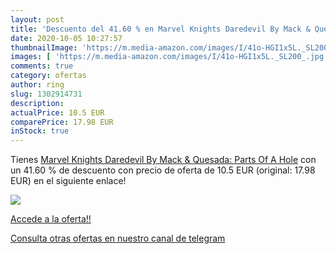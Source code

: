 ```yaml
---
layout: post
title: 'Descuento del 41.60 % en Marvel Knights Daredevil By Mack & Quesa'
date: 2020-10-05 10:27:57
thumbnailImage: 'https://m.media-amazon.com/images/I/41o-HGI1x5L._SL200_.jpg'
images: [ 'https://m.media-amazon.com/images/I/41o-HGI1x5L._SL200_.jpg' ]
comments: true
category: ofertas
author: ring
slug: 1302914731
description:
actualPrice: 10.5 EUR
comparePrice: 17.98 EUR
inStock: true
---
```


Tienes [Marvel Knights Daredevil By Mack & Quesada: Parts Of A Hole](https://www.amazon.es/dp/1302914731/?tag=redken-21) con un 41.60 % de descuento con precio de oferta de 10.5 EUR (original: 17.98 EUR) en el siguiente enlace!

[![](https://m.media-amazon.com/images/I/41o-HGI1x5L._SL200_.jpg)](https://www.amazon.es/dp/1302914731/?tag=redken-21)

[Accede a la oferta!!](https://www.amazon.es/dp/1302914731/?tag=redken-21)

[Consulta otras ofertas en nuestro canal de telegram](https://t.me/s/ofertas25)
